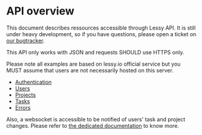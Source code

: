 # API overview

This document describes ressources accessible through Lessy API. It is still
under heavy development, so if you have questions, please open a ticket on [our
bugtracker](https://github.com/lessy-community/lessy/issues/).

This API only works with JSON and requests SHOULD use HTTPS only.

Please note all examples are based on lessy.io official service but you MUST
assume that users are not necessarily hosted on this server.

- [Authentication](authentication.md)
- [Users](users.md)
- [Projects](projects.md)
- [Tasks](tasks.md)
- [Errors](errors.md)

Also, a websocket is accessible to be notified of users' task and project
changes. Please refer to [the dedicated documentation](websocket.md) to know
more.
